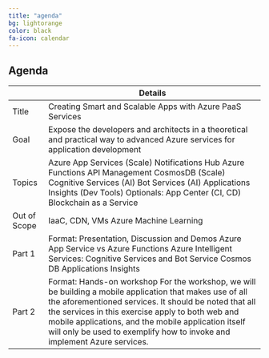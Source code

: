 ```yaml
---
title: "agenda"
bg: lightorange
color: black
fa-icon: calendar
---
```


## Agenda

|              	| Details                                                                                                                                                                                                                                                                                                                                                     	|
|--------------	|-------------------------------------------------------------------------------------------------------------------------------------------------------------------------------------------------------------------------------------------------------------------------------------------------------------------------------------------------------------	|
| Title        	| Creating Smart and Scalable Apps with Azure PaaS Services                                                                                                                                                                                                                                                                                                   	|
| Goal         	| Expose the developers and architects in a theoretical and practical way to advanced Azure services for application development                                                                                                                                                                                                                              	|
| Topics       	| Azure App Services (Scale) Notifications Hub Azure Functions API Management CosmosDB (Scale) Cognitive Services (AI) Bot Services (AI) Applications Insights (Dev Tools)  Optionals: App Center (CI, CD) Blockchain as a Service                                                                                                                            	|
| Out of Scope 	| IaaC, CDN, VMs Azure Machine Learning                                                                                                                                                                                                                                                                                                                       	|
| Part 1       	| Format: Presentation, Discussion and Demos Azure App Service vs Azure Functions  Azure Intelligent Services: Cognitive Services and Bot Service Cosmos DB  Applications Insights                                                                                                                                                                            	|
| Part 2       	| Format: Hands-on workshop   For the workshop, we will be building a mobile application that makes use of all the aforementioned services. It should be noted that all the services in this exercise apply to both web and mobile applications, and the mobile application itself will only be used to exemplify how to invoke and implement Azure services. 	|
